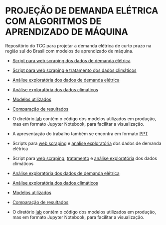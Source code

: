 # PROJEÇÃO DE DEMANDA ELÉTRICA COM ALGORITMOS DE APRENDIZADO DE MÁQUINA
Repositório do TCC para projetar a demanda elétrica de curto prazo na região sul do Brasil com modelos de aprendizado de máquina. 
<br>
* [Script para web scraping dos dados de demanda elétrica](https://github.com/matheus-vizzotto/projecao_demanda_eletrica/blob/main/data/1_scrape_elec_load.py)
* [Script para web scraping e tratamento dos dados climáticos](https://github.com/matheus-vizzotto/projecao_demanda_eletrica/blob/main/data/scrape_elec_load.py)
* [Análise exploratória dos dados de demanda elétrica](https://github.com/matheus-vizzotto/projecao_demanda_eletrica/blob/main/data/eda_load.ipynb)
* [Análise exploratória dos dados climáticos](https://github.com/matheus-vizzotto/projecao_demanda_eletrica/blob/main/data/eda_weather.ipynb)
* [Modelos utilizados](https://github.com/matheus-vizzotto/projecao_demanda_eletrica/tree/main/models/forecasts)
* [Comparação de resultados](https://github.com/matheus-vizzotto/projecao_demanda_eletrica/blob/main/models/forecasts/compare_fcs.ipynb)
* O diretório [lab](https://github.com/matheus-vizzotto/projecao_demanda_eletrica/tree/main/lab) contém o código dos modelos utilizados em produção, mas em formato Jupyter Notebook, para facilitar a visualização.

* A apresentação do trabalho também se encontra em formato [PPT](https://docs.google.com/presentation/d/1q7WB4qba9i__uf1zBRZLcRWGmj5rYZ49zIcowuaBX8c/edit?usp=sharing)


* Scripts para [web scraping](https://github.com/matheus-vizzotto/projecao_demanda_eletrica/blob/main/data/1_scrape_elec_load.py) e [análise exploratória](https://github.com/matheus-vizzotto/projecao_demanda_eletrica/blob/main/data/2_eda_load.ipynb) dos dados de demanda elétrica
* Script para [web scraping](https://github.com/matheus-vizzotto/projecao_demanda_eletrica/blob/main/data/dados_inmet/1_scraper_temp.ipynb), [tratamento](https://github.com/matheus-vizzotto/projecao_demanda_eletrica/blob/main/data/dados_inmet/2_temp_wrangling.ipynb) e [análise exploratória](https://github.com/matheus-vizzotto/projecao_demanda_eletrica/blob/main/data/dados_inmet/3_eda_temp.ipynb) dos dados climáticos
* [Análise exploratória dos dados de demanda elétrica](https://github.com/matheus-vizzotto/projecao_demanda_eletrica/blob/main/data/eda_load.ipynb)
* [Análise exploratória dos dados climáticos](https://github.com/matheus-vizzotto/projecao_demanda_eletrica/blob/main/data/eda_weather.ipynb)
* [Modelos utilizados](https://github.com/matheus-vizzotto/projecao_demanda_eletrica/tree/main/models/forecasts)
* [Comparação de resultados](https://github.com/matheus-vizzotto/projecao_demanda_eletrica/blob/main/models/forecasts/compare_fcs.ipynb)
* O diretório [lab](https://github.com/matheus-vizzotto/projecao_demanda_eletrica/tree/main/lab) contém o código dos modelos utilizados em produção, mas em formato Jupyter Notebook, para facilitar a visualização.
